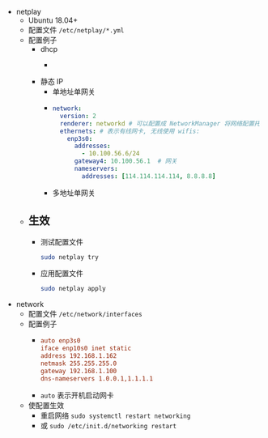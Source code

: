 - netplay
	- Ubuntu 18.04+
	- 配置文件 `/etc/netplay/*.yml`
	- 配置例子
		- dhcp
			- ```yml
			  
			  ```
		- 静态 IP
			- 单地址单网关
			- ```yml
			  network:
			    version: 2
			    renderer: networkd # 可以配置成 NetworkManager 将网络配置托管给网络管理器
			    ethernets: # 表示有线网卡, 无线使用 wifis:
			      enp3s0:
			        addresses:
			          - 10.100.56.6/24
			        gateway4: 10.100.56.1  # 网关
			        nameservers:
			          addresses: [114.114.114.114, 8.8.8.8]
			  ```
			- 多地址单网关
	- 生效
		-
		- 测试配置文件
		  ```bash
		  sudo netplay try
		  ```
		- 应用配置文件
		  ```bash
		  sudo netplay apply
		  ```
- network
	- 配置文件 `/etc/network/interfaces`
	- 配置例子
		- ```ini
		  auto enp3s0
		  iface enp10s0 inet static
		  address 192.168.1.162
		  netmask 255.255.255.0
		  gateway 192.168.1.100
		  dns-nameservers 1.0.0.1,1.1.1.1
		  ```
		- `auto` 表示开机启动网卡
	- 使配置生效
		- 重启网络 `sudo systemctl restart networking`
		- 或 `sudo /etc/init.d/networking restart`